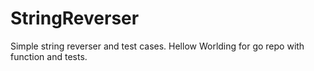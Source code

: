 # StringReverser
Simple string reverser and test cases.
Hellow Worlding for go repo with function and tests.
